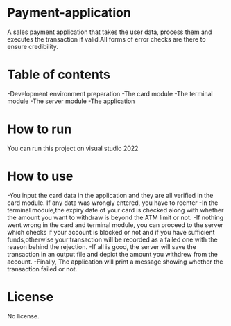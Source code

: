 # Payment-application
A sales payment application that takes the user data, process them and executes the transaction if valid.All forms of error checks are there to ensure credibility.
# Table of contents
-Development environment preparation
-The card module
-The terminal module
-The server module
-The application
# How to run
You can run this project on visual studio 2022
# How to use
-You input the card data in the application and they are all verified in the card module. If any data was wrongly entered, you have to reenter
-In the terminal module,the expiry date of your card is checked along with whether the amount you want to withdraw is beyond the ATM limit or not.
-If nothing went wrong in the card and terminal module, you can proceed to the server which checks if your account is blocked or not and if you have sufficient funds,otherwise your transaction will be recorded as a failed one with the reason behind the rejection.
-If all is good, the server will save the transaction in an output file and depict the amount you withdrew from the account.
-Finally, The application will print a message showing whether the transaction failed or not.
# License
No license.

